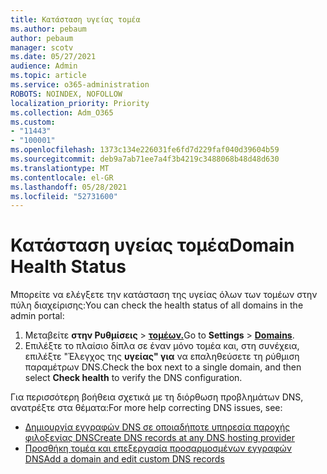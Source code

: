 ```yaml
---
title: Κατάσταση υγείας τομέα
ms.author: pebaum
author: pebaum
manager: scotv
ms.date: 05/27/2021
audience: Admin
ms.topic: article
ms.service: o365-administration
ROBOTS: NOINDEX, NOFOLLOW
localization_priority: Priority
ms.collection: Adm_O365
ms.custom:
- "11443"
- "100001"
ms.openlocfilehash: 1373c134e226031fe6fd7d229faf040d39604b59
ms.sourcegitcommit: deb9a7ab71ee7a4f3b4219c3488068b48d48d630
ms.translationtype: MT
ms.contentlocale: el-GR
ms.lasthandoff: 05/28/2021
ms.locfileid: "52731600"
---
```

# <a name="domain-health-status"></a><span data-ttu-id="4b135-102">Κατάσταση υγείας τομέα</span><span class="sxs-lookup"><span data-stu-id="4b135-102">Domain Health Status</span></span>

<span data-ttu-id="4b135-103">Μπορείτε να ελέγξετε την κατάσταση της υγείας όλων των τομέων στην πύλη διαχείρισης:</span><span class="sxs-lookup"><span data-stu-id="4b135-103">You can check the health status of all domains in the admin portal:</span></span>

1. <span data-ttu-id="4b135-104">Μεταβείτε **στην Ρυθμίσεις**  >  [**τομέων.**](https://portal.microsoft.com/Adminportal/Home?ref=/Domains)</span><span class="sxs-lookup"><span data-stu-id="4b135-104">Go to **Settings** > [**Domains**](https://portal.microsoft.com/Adminportal/Home?ref=/Domains).</span></span>
1. <span data-ttu-id="4b135-105">Επιλέξτε το πλαίσιο δίπλα σε έναν μόνο τομέα και, στη συνέχεια, επιλέξτε "Έλεγχος της **υγείας" για** να επαληθεύσετε τη ρύθμιση παραμέτρων DNS.</span><span class="sxs-lookup"><span data-stu-id="4b135-105">Check the box next to a single domain, and then select **Check health** to verify the DNS configuration.</span></span>

<span data-ttu-id="4b135-106">Για περισσότερη βοήθεια σχετικά με τη διόρθωση προβλημάτων DNS, ανατρέξτε στα θέματα:</span><span class="sxs-lookup"><span data-stu-id="4b135-106">For more help correcting DNS issues, see:</span></span>

- [<span data-ttu-id="4b135-107">Δημιουργία εγγραφών DNS σε οποιαδήποτε υπηρεσία παροχής φιλοξενίας DNS</span><span class="sxs-lookup"><span data-stu-id="4b135-107">Create DNS records at any DNS hosting provider</span></span>](/microsoft-365/admin/get-help-with-domains/create-dns-records-at-any-dns-hosting-provider)
- [<span data-ttu-id="4b135-108">Προσθήκη τομέα και επεξεργασία προσαρμοσμένων εγγραφών DNS</span><span class="sxs-lookup"><span data-stu-id="4b135-108">Add a domain and edit custom DNS records</span></span>](/microsoft-365/admin/setup/add-domain)